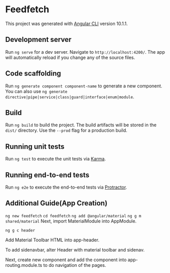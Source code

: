 # Feedfetch

This project was generated with [Angular CLI](https://github.com/angular/angular-cli) version 10.1.1.

## Development server

Run `ng serve` for a dev server. Navigate to `http://localhost:4200/`. The app will automatically reload if you change any of the source files.

## Code scaffolding

Run `ng generate component component-name` to generate a new component. You can also use `ng generate directive|pipe|service|class|guard|interface|enum|module`.

## Build

Run `ng build` to build the project. The build artifacts will be stored in the `dist/` directory. Use the `--prod` flag for a production build.

## Running unit tests

Run `ng test` to execute the unit tests via [Karma](https://karma-runner.github.io).

## Running end-to-end tests

Run `ng e2e` to execute the end-to-end tests via [Protractor](http://www.protractortest.org/).

## Additional Guide(App Creation)

`ng new feedfetch`
`cd feedfetch`
`ng add @angular/material`
`ng g m shared/material`
 Next, import MaterialModule into AppModule.

 `ng g c header`

 Add Material Toolbar HTML into app-header.

 To add sidenavbar, alter Header with material toolbar and sidenav.

 Next, create new component and add the component into app-routing.module.ts to do navigation of the pages.


